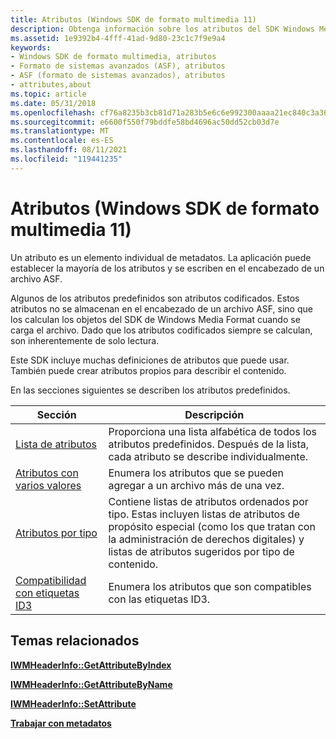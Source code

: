 ```yaml
---
title: Atributos (Windows SDK de formato multimedia 11)
description: Obtenga información sobre los atributos del SDK Windows Media Format 11. Un atributo es un elemento individual de metadatos.
ms.assetid: 1e9392b4-4fff-41ad-9d80-23c1c7f9e9a4
keywords:
- Windows SDK de formato multimedia, atributos
- Formato de sistemas avanzados (ASF), atributos
- ASF (formato de sistemas avanzados), atributos
- attributes,about
ms.topic: article
ms.date: 05/31/2018
ms.openlocfilehash: cf76a8235b3cb81d71a283b5e6c6e992300aaaa21ec840c3a3654e0777a644aa
ms.sourcegitcommit: e6600f550f79bddfe58bd4696ac50dd52cb03d7e
ms.translationtype: MT
ms.contentlocale: es-ES
ms.lasthandoff: 08/11/2021
ms.locfileid: "119441235"
---
```

# <a name="attributes-windows-media-format-11-sdk"></a>Atributos (Windows SDK de formato multimedia 11)

Un atributo es un elemento individual de metadatos. La aplicación puede establecer la mayoría de los atributos y se escriben en el encabezado de un archivo ASF.

Algunos de los atributos predefinidos son atributos codificados. Estos atributos no se almacenan en el encabezado de un archivo ASF, sino que los calculan los objetos del SDK de Windows Media Format cuando se carga el archivo. Dado que los atributos codificados siempre se calculan, son inherentemente de solo lectura.

Este SDK incluye muchas definiciones de atributos que puede usar. También puede crear atributos propios para describir el contenido.

En las secciones siguientes se describen los atributos predefinidos.



| Sección                                                                | Descripción                                                                                                                                                                                           |
|------------------------------------------------------------------------|-------------------------------------------------------------------------------------------------------------------------------------------------------------------------------------------------------|
| [Lista de atributos](attribute-list.md)                                   | Proporciona una lista alfabética de todos los atributos predefinidos. Después de la lista, cada atributo se describe individualmente.                                                                          |
| [Atributos con varios valores](attributes-with-multiple-values.md) | Enumera los atributos que se pueden agregar a un archivo más de una vez.                                                                                                                                      |
| [Atributos por tipo](attributes-by-type.md)                           | Contiene listas de atributos ordenados por tipo. Estas incluyen listas de atributos de propósito especial (como los que tratan con la administración de derechos digitales) y listas de atributos sugeridos por tipo de contenido. |
| [Compatibilidad con etiquetas ID3](id3-tag-support.md)                                 | Enumera los atributos que son compatibles con las etiquetas ID3.                                                                                                                                               |



 

## <a name="related-topics"></a>Temas relacionados

<dl> <dt>

[**IWMHeaderInfo::GetAttributeByIndex**](/previous-versions/windows/desktop/api/Wmsdkidl/nf-wmsdkidl-iwmheaderinfo-getattributebyindex)
</dt> <dt>

[**IWMHeaderInfo::GetAttributeByName**](/previous-versions/windows/desktop/api/Wmsdkidl/nf-wmsdkidl-iwmheaderinfo-getattributebyname)
</dt> <dt>

[**IWMHeaderInfo::SetAttribute**](/previous-versions/windows/desktop/api/Wmsdkidl/nf-wmsdkidl-iwmheaderinfo-setattribute)
</dt> <dt>

[**Trabajar con metadatos**](working-with-metadata.md)
</dt> </dl>

 

 




